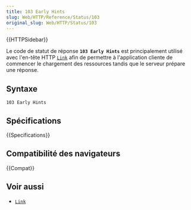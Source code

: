 ```yaml
---
title: 103 Early Hints
slug: Web/HTTP/Reference/Status/103
original_slug: Web/HTTP/Status/103
---
```


{{HTTPSidebar}}

Le code de statut de réponse **`103 Early Hints`** est principalement utilisé avec l'en-tête HTTP [`Link`](/fr/docs/Web/HTTP/Headers/Link) afin de permettre à l'application cliente de commencer le chargement des ressources tandis que le serveur prépare une réponse.

## Syntaxe

```
103 Early Hints
```

## Spécifications

{{Specifications}}

## Compatibilité des navigateurs

{{Compat}}

## Voir aussi

- [`Link`](/fr/docs/Web/HTTP/Headers/Link)
